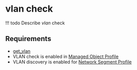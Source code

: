 # vlan check

<!-- prettier-ignore -->
!!! todo
    Describe *vlan* check

## Requirements

* [get_vlan](../../../../scripts-reference/get_vlans.md)
* VLAN check is enabled in [Managed Object Profile](../concepts/managed-object-profile/index.md)
* VLAN discovery is enabled for [Network Segment Profile](../concepts/network-segment-profile/index.md)


